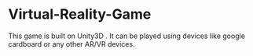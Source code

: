 # Virtual-Reality-Game
This game is built on Unity3D . It can be played using devices like google cardboard or any other AR/VR devices.
